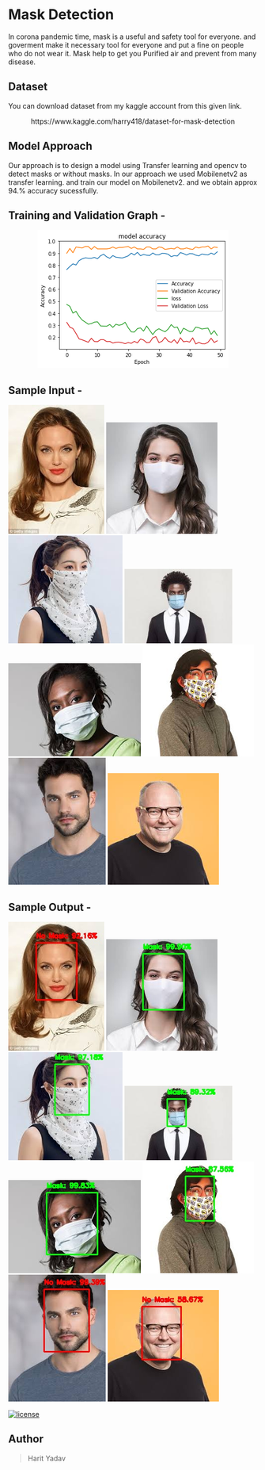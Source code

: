 # Mask Detection
In corona pandemic time, mask is a useful and safety tool for everyone. and goverment make it necessary tool for everyone and put a fine on people who do not wear it. Mask help to get you Purified air and prevent from many disease.

## Dataset
You can download dataset from my kaggle account from this given link.
<p align="center">
  https://www.kaggle.com/harry418/dataset-for-mask-detection
</p>

## Model Approach
Our approach is to design a model using Transfer learning and opencv to detect masks or without masks. In our approach we used Mobilenetv2 as transfer learning. and train our model on Mobilenetv2. and we obtain approx 94.% accuracy sucessfully.

## Training and Validation Graph - 
<p align="center">
    <img src="https://github.com/harry418/mask-detection/blob/master/images/plot.png" alt="Image"  />
</p>


## Sample Input - 
![alt_text](https://github.com/harry418/mask-detection/blob/master/images/sample/23.jpg?raw=true)
![alt_text](https://github.com/harry418/mask-detection/blob/master/images/sample/266.jpeg?raw=true)
![alt_text](https://github.com/harry418/mask-detection/blob/master/images/sample/302.jpeg?raw=true)
![alt_text](https://github.com/harry418/mask-detection/blob/master/images/sample/491.jpeg?raw=true)
![alt_text](https://github.com/harry418/mask-detection/blob/master/images/sample/496.jpeg?raw=true)
![alt_text](https://github.com/harry418/mask-detection/blob/master/images/sample/538.jpeg?raw=true)
![alt_text](https://github.com/harry418/mask-detection/blob/master/images/sample/590.jpeg?raw=true)
![alt_text](https://github.com/harry418/mask-detection/blob/master/images/sample/615.jpeg?raw=true)

## Sample Output - 
![alt_text](https://github.com/harry418/mask-detection/blob/master/images/sample-output/23.jpg?raw=true)
![alt_text](https://github.com/harry418/mask-detection/blob/master/images/sample-output/266.jpeg?raw=true)
![alt_text](https://github.com/harry418/mask-detection/blob/master/images/sample-output/302.jpeg?raw=true)
![alt_text](https://github.com/harry418/mask-detection/blob/master/images/sample-output/491.jpeg?raw=true)
![alt_text](https://github.com/harry418/mask-detection/blob/master/images/sample-output/496.jpeg?raw=true)
![alt_text](https://github.com/harry418/mask-detection/blob/master/images/sample-output/538.jpeg?raw=true)
![alt_text](https://github.com/harry418/mask-detection/blob/master/images/sample-output/590.jpeg?raw=true)
![alt_text](https://github.com/harry418/mask-detection/blob/master/images/sample-output/615.jpeg?raw=true)

[![license](https://img.shields.io/github/license/DAVFoundation/captain-n3m0.svg?style=flat-square)](https://github.com/harry418/mask-detection/blob/master/LICENSE)
## Author
>Harit Yadav

